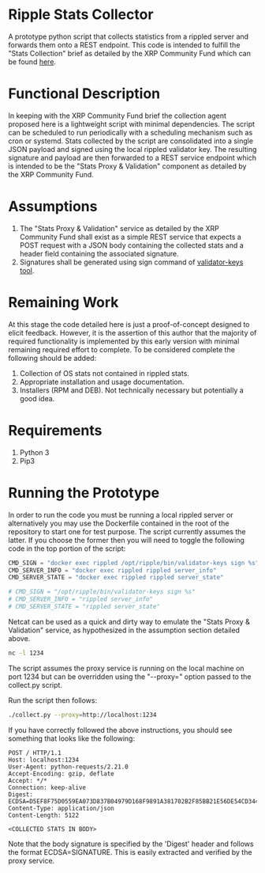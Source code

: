 # Ripple Stats Collector

A prototype python script that collects statistics from a rippled server
and forwards them onto a REST endpoint. This code is intended to fulfill
the "Stats Collection" brief as detailed by the XRP Community Fund which
can be found [here](https://communityfund.xrptipbot.com/).

# Functional Description

In keeping with the XRP Community Fund brief the collection agent proposed 
here is a lightweight script with minimal dependencies. The script can be
scheduled to run periodically with a scheduling mechanism such as cron or
systemd. Stats collected by the script are consolidated into a single JSON
payload and signed using the local rippled validator key. The resulting
signature and payload are then forwarded to a REST service endpoint which is 
intended to be the "Stats Proxy & Validation" component as detailed by the
XRP Community Fund.

# Assumptions

1. The "Stats Proxy & Validation" service as detailed by the XRP Community Fund
    shall exist as a simple REST service that expects a POST request with a JSON
    body containing the collected stats and a header field containing the
    associated signature.
2. Signatures shall be generated using sign command of 
    [validator-keys tool](https://github.com/ripple/validator-keys-tool).

# Remaining Work

At this stage the code detailed here is just a proof-of-concept designed to
elicit feedback. However, it is the assertion of this author that the majority
of required functionality is implemented by this early version with minimal
remaining required effort to complete. To be considered complete the following
should be added:

1. Collection of OS stats not contained in rippled stats.
2. Appropriate installation and usage documentation.
3. Installers (RPM and DEB). Not technically necessary but potentially a good idea.

# Requirements

1. Python 3
2. Pip3

# Running the Prototype

In order to run the code you must be running a local rippled server or alternatively
you may use the Dockerfile contained in the root of the repository to start one for
test purpose. The script currently assumes the latter. If you choose the former then
you will need to toggle the following code in the top portion of the script:

```python
CMD_SIGN = "docker exec rippled /opt/ripple/bin/validator-keys sign %s"
CMD_SERVER_INFO = "docker exec rippled rippled server_info"
CMD_SERVER_STATE = "docker exec rippled rippled server_state"

# CMD_SIGN = "/opt/ripple/bin/validator-keys sign %s"
# CMD_SERVER_INFO = "rippled server_info"
# CMD_SERVER_STATE = "rippled server_state"
```

Netcat can be used as a quick and dirty way to emulate the "Stats Proxy & Validation" 
service, as hypothesized in the assumption section detailed above.

```bash
nc -l 1234
```

The script assumes the proxy service is running on the local machine on port 1234 but
can be overridden using the "--proxy=<url>" option passed to the collect.py script.

Run the script then follows:

```bash
./collect.py --proxy=http://localhost:1234
```

If you have correctly followed the above instructions, you should see something that
looks like the following:

```http
POST / HTTP/1.1
Host: localhost:1234
User-Agent: python-requests/2.21.0
Accept-Encoding: gzip, deflate
Accept: */*
Connection: keep-alive
Digest: ECDSA=D5EF8F75D0559EA073D837B04979D168F9891A381702B2F85BB21E56DE54CD344A37C9018A0535FB3A90C42B2966695CA2872C1B4C7B5942D223C415BE3BE406
Content-Type: application/json
Content-Length: 5122

<COLLECTED STATS IN BODY>
```

Note that the body signature is specified by the 'Digest' header and follows the format 
ECDSA=SIGNATURE. This is easily extracted and verified by the proxy service.